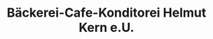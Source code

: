 ---
title: "Bäckerei-Cafe-Konditorei Helmut Kern e.U."
url: /perg/baeckerei-cafe-konditorei-helmut-kern-e-u/
shop: Bäckerei
---